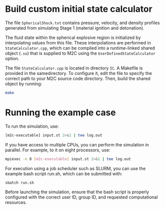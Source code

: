 # Build custom initial state calculator

The file `SphericalShock.txt` contains pressure, velocity, and 
density profiles generated from simulating Stage 1 (material 
ignition and detonation).

The fluid state within the spherical explosive region is 
initialized by interpolating values from this file. These 
interpolations are performed in `StateCalculator.cpp`, which can 
be compiled into a runtime-linked shared object (`.so`) that is 
supplied to M2C using the `UserDefinedStateCalculator` option.

The file `StateCalculator.cpp` is located in directory `IC`.
A Makefile is provided in the samedirectory. To configure it, edit 
the file to specify the correct path to your M2C source code 
directory. Then, build the shared object by running:

```sh
make
```

# Running the example case

To run the simulation, use:

```sh
[m2c-executable] input.st 2>&1 | tee log.out
```

If you have access to multiple CPUs, you can perform the simulation
in parallel. For example, to it on eight processors, use:

```sh
mpiexec -n 8 [m2c-executable] input.st 2>&1 | tee log.out
```

For execution using a job scheduler such as SLURM, you can use the 
example bash script run.sh, which can be submitted with:

```sh
sbatch run.sh
```

Before launching the simulation, ensure that the bash script is 
properly configured with the correct user ID, group ID, and requested 
computational resources.
